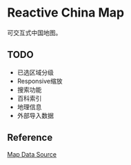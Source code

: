 # Reactive China Map

可交互式中国地图。

## TODO

- 已选区域分级
- Responsive缩放
- 搜索功能
- 百科索引
- 地理信息
- 外部导入数据

## Reference

[Map Data Source](http://datav.aliyun.com/tools/atlas)
